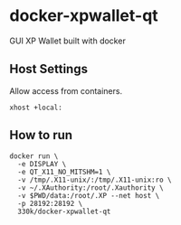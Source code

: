# docker-xpwallet-qt
GUI XP Wallet built with docker

## Host Settings

Allow access from containers.

~~~
xhost +local:
~~~

## How to run

~~~
docker run \
  -e DISPLAY \
  -e QT_X11_NO_MITSHM=1 \
  -v /tmp/.X11-unix/:/tmp/.X11-unix:ro \
  -v ~/.XAuthority:/root/.Xauthority \
  -v $PWD/data:/root/.XP --net host \
  -p 28192:28192 \
  330k/docker-xpwallet-qt
~~~
